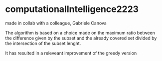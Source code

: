 # computationalIntelligence2223

made in collab with a colleague, Gabriele Canova

The algorithm is based on a choice made on the maximum ratio between the difference given by the subset and the already covered set divided by the intersection of the subset lenght.


It has resulted in a releveant improvement of the greedy version